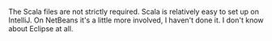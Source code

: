 The Scala files are not strictly required. Scala is relatively easy to set up on IntelliJ. On NetBeans it's a little more involved, I haven't done it. I don't know about Eclipse at all.
